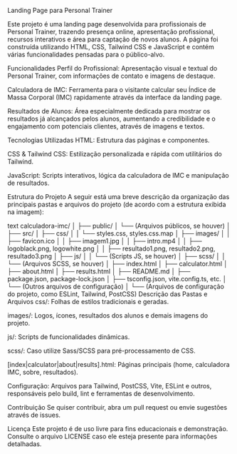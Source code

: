 Landing Page para Personal Trainer


Este projeto é uma landing page desenvolvida para profissionais de Personal Trainer, trazendo presença online, apresentação profissional, recursos interativos e área para captação de novos alunos. A página foi construída utilizando HTML, CSS, Tailwind CSS e JavaScript e contém várias funcionalidades pensadas para o público-alvo.

Funcionalidades
Perfil do Profissional: Apresentação visual e textual do Personal Trainer, com informações de contato e imagens de destaque.

Calculadora de IMC: Ferramenta para o visitante calcular seu Índice de Massa Corporal (IMC) rapidamente através da interface da landing page.

Resultados de Alunos: Área especialmente dedicada para mostrar os resultados já alcançados pelos alunos, aumentando a credibilidade e o engajamento com potenciais clientes, através de imagens e textos.

Tecnologias Utilizadas
HTML: Estrutura das páginas e componentes.

CSS & Tailwind CSS: Estilização personalizada e rápida com utilitários do Tailwind.

JavaScript: Scripts interativos, lógica da calculadora de IMC e manipulação de resultados.

Estrutura do Projeto
A seguir está uma breve descrição da organização das principais pastas e arquivos do projeto (de acordo com a estrutura exibida na imagem):

text
calculadora-imc/
│
├── public/
│   └── (Arquivos públicos, se houver)
│
├── src/
│   ├── css/
│   │   └── styles.css, styles.css.map
│   ├── images/
│   │   ├── favicon.ico
│   │   ├── imagem1.jpg
│   │   ├── intro.mp4
│   │   ├── logoblack.png, logowhite.png
│   │   ├── resultado1.png, resultado2.png, resultado3.png
│   ├── js/
│   │   └── (Scripts JS, se houver)
│   ├── scss/
│   │   └── (Arquivos SCSS, se houver)
│   ├── index.html
│   ├── calculator.html
│   ├── about.html
│   ├── results.html
│   ├── README.md
│   ├── package.json, package-lock.json
│   ├── tsconfig.json, vite.config.ts, etc.
│   └── (Outros arquivos de configuração)
│
└── (Arquivos de configuração do projeto, como ESLint, Tailwind, PostCSS)
Descrição das Pastas e Arquivos
css/: Folhas de estilos tradicionais e geradas.

images/: Logos, ícones, resultados dos alunos e demais imagens do projeto.

js/: Scripts de funcionalidades dinâmicas.

scss/: Caso utilize Sass/SCSS para pré-processamento de CSS.

[index|calculator|about|results].html: Páginas principais (home, calculadora IMC, sobre, resultados).

Configuração: Arquivos para Tailwind, PostCSS, Vite, ESLint e outros, responsáveis pelo build, lint e ferramentas de desenvolvimento.



Contribuição
Se quiser contribuir, abra um pull request ou envie sugestões através de issues.

Licença
Este projeto é de uso livre para fins educacionais e demonstração. Consulte o arquivo LICENSE caso ele esteja presente para informações detalhadas.
